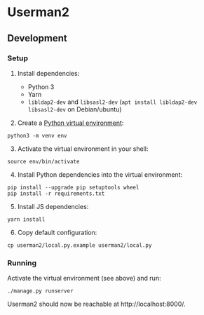# Userman2

## Development

### Setup

1. Install dependencies:

   - Python 3
   - Yarn
   - `libldap2-dev` and `libsasl2-dev` (`apt install libldap2-dev libsasl2-dev` on Debian/ubuntu)

2. Create a [Python virtual environment]:

```
python3 -m venv env
```

3. Activate the virtual environment in your shell:

```
source env/bin/activate
```

4. Install Python dependencies into the virtual environment:

```
pip install --upgrade pip setuptools wheel
pip install -r requirements.txt
```

5. Install JS dependencies:

```
yarn install
```

6. Copy default configuration:

```
cp userman2/local.py.example userman2/local.py
```

[Python virtual environment]: https://chriswarrick.com/blog/2018/09/04/python-virtual-environments/

### Running

Activate the virtual environment (see above) and run:

```
./manage.py runserver
```

Userman2 should now be reachable at http://localhost:8000/.
